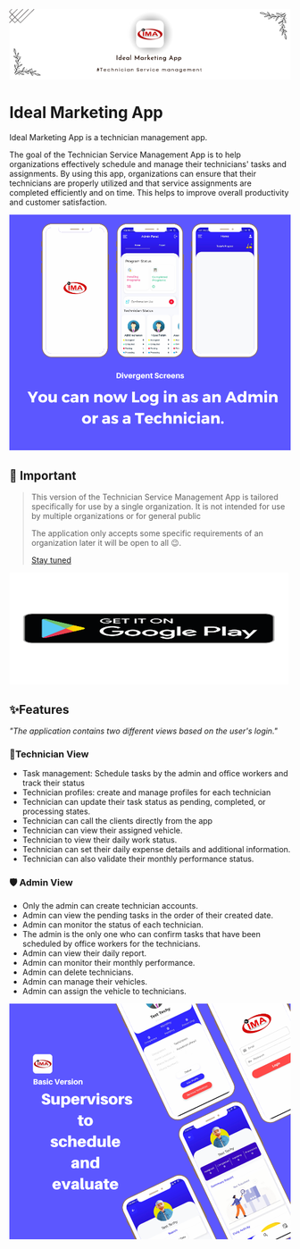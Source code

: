 <img src="readme_res\ideal-banner.png" >

# Ideal Marketing App

Ideal Marketing App is a technician management app.

The goal of the Technician Service Management App is to help organizations effectively schedule and manage their technicians' tasks and assignments. By using this app, organizations can ensure that their technicians are properly utilized and that service assignments are completed efficiently and on time. This helps to improve overall productivity and customer satisfaction.

<img src="readme_res\image1.png" >

## 📝 Important
> This version of the Technician Service Management App is tailored specifically for use by a single organization. It is not intended for use by multiple organizations or for general public 
>
>The application only accepts some specific requirements of an organization later it will be open to all 😉.
>
> [Stay tuned](https://github.com/Naseeb-Nex)

<img src="readme_res\googleplay.png" width="500" height="200" >

## ✨Features
_"The application contains two different views based on the user's login."_

### 🤵Technician View
- Task management: Schedule tasks by the admin and office workers and track their status
- Technician profiles: create and manage profiles for each technician
- Technician can update their task status as pending, completed, or processing states.
- Technician can call the clients directly from the app
- Technician can view their assigned vehicle.
- Technician to view their daily work status.
- Technician can set their daily expense details and additional information.
- Technician can also validate their monthly performance status.


### 🛡️ Admin View
- Only the admin can create technician accounts.
- Admin can view the pending tasks in the order of their created date.
- Admin can monitor the status of each technician.
- The admin is the only one who can confirm tasks that have been scheduled by office workers for the technicians.
- Admin can view their daily report.
- Admin can monitor their monthly performance.
- Admin can delete technicians.
- Admin can manage their vehicles.
- Admin can assign the vehicle to technicians.
 
<img src="readme_res\image2.png" >
